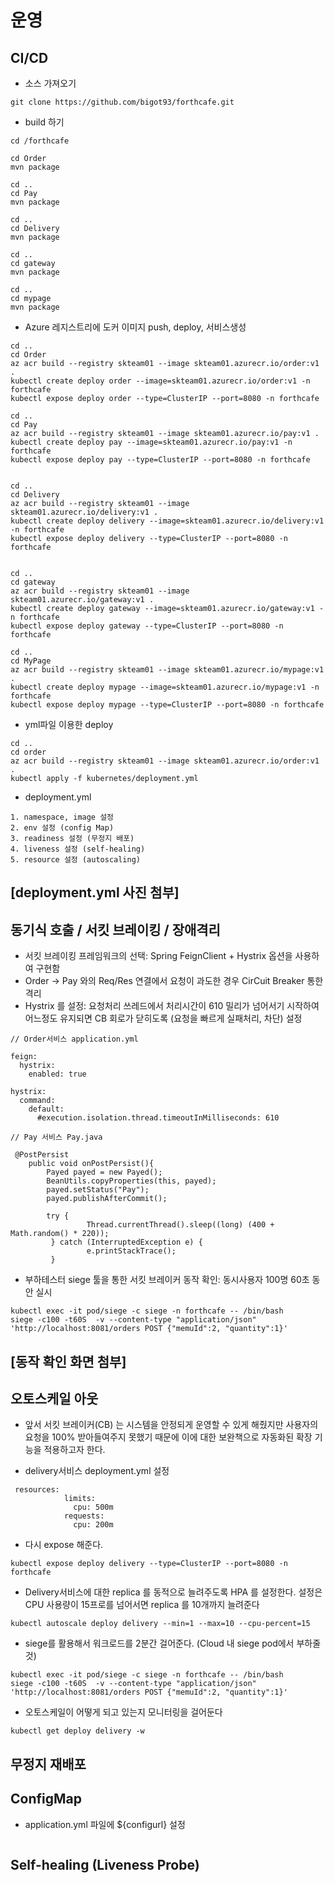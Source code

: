 # 운영

## CI/CD


* 소스 가져오기
```
git clone https://github.com/bigot93/forthcafe.git
```

* build 하기
```
cd /forthcafe

cd Order
mvn package 

cd ..
cd Pay
mvn package

cd ..
cd Delivery
mvn package

cd ..
cd gateway
mvn package

cd ..
cd mypage
mvn package

```

* Azure 레지스트리에 도커 이미지 push, deploy, 서비스생성
```
cd .. 
cd Order
az acr build --registry skteam01 --image skteam01.azurecr.io/order:v1 .
kubectl create deploy order --image=skteam01.azurecr.io/order:v1 -n forthcafe
kubectl expose deploy order --type=ClusterIP --port=8080 -n forthcafe

cd .. 
cd Pay
az acr build --registry skteam01 --image skteam01.azurecr.io/pay:v1 .
kubectl create deploy pay --image=skteam01.azurecr.io/pay:v1 -n forthcafe
kubectl expose deploy pay --type=ClusterIP --port=8080 -n forthcafe


cd .. 
cd Delivery
az acr build --registry skteam01 --image skteam01.azurecr.io/delivery:v1 .
kubectl create deploy delivery --image=skteam01.azurecr.io/delivery:v1 -n forthcafe
kubectl expose deploy delivery --type=ClusterIP --port=8080 -n forthcafe


cd .. 
cd gateway
az acr build --registry skteam01 --image skteam01.azurecr.io/gateway:v1 .
kubectl create deploy gateway --image=skteam01.azurecr.io/gateway:v1 -n forthcafe
kubectl expose deploy gateway --type=ClusterIP --port=8080 -n forthcafe

cd .. 
cd MyPage
az acr build --registry skteam01 --image skteam01.azurecr.io/mypage:v1 .
kubectl create deploy mypage --image=skteam01.azurecr.io/mypage:v1 -n forthcafe
kubectl expose deploy mypage --type=ClusterIP --port=8080 -n forthcafe

```

* yml파일 이용한 deploy
```
cd .. 
cd order
az acr build --registry skteam01 --image skteam01.azurecr.io/order:v1 .
kubectl apply -f kubernetes/deployment.yml 

```

* deployment.yml 
```
1. namespace, image 설정
2. env 설정 (config Map) 
3. readiness 설정 (무정지 배포)
4. liveness 설정 (self-healing)
5. resource 설정 (autoscaling)
```

## [deployment.yml  사진 첨부]


## 동기식 호출 / 서킷 브레이킹 / 장애격리
* 서킷 브레이킹 프레임워크의 선택: Spring FeignClient + Hystrix 옵션을 사용하여 구현함
* Order -> Pay 와의 Req/Res 연결에서 요청이 과도한 경우 CirCuit Breaker 통한 격리
* Hystrix 를 설정: 요청처리 쓰레드에서 처리시간이 610 밀리가 넘어서기 시작하여 어느정도 유지되면 CB 회로가 닫히도록 (요청을 빠르게 실패처리, 차단) 설정

```
// Order서비스 application.yml

feign:
  hystrix:
    enabled: true

hystrix:
  command:
    default:
      #execution.isolation.thread.timeoutInMilliseconds: 610
```


```
// Pay 서비스 Pay.java

 @PostPersist
    public void onPostPersist(){
        Payed payed = new Payed();
        BeanUtils.copyProperties(this, payed);
        payed.setStatus("Pay");
        payed.publishAfterCommit();

        try {
                 Thread.currentThread().sleep((long) (400 + Math.random() * 220));
         } catch (InterruptedException e) {
                 e.printStackTrace();
         }
```

* 부하테스터 siege 툴을 통한 서킷 브레이커 동작 확인: 동시사용자 100명 60초 동안 실시
```
kubectl exec -it pod/siege -c siege -n forthcafe -- /bin/bash
siege -c100 -t60S  -v --content-type "application/json" 'http://localhost:8081/orders POST {"memuId":2, "quantity":1}'
```


## [동작 확인 화면 첨부]





## 오토스케일 아웃
* 앞서 서킷 브레이커(CB) 는 시스템을 안정되게 운영할 수 있게 해줬지만 사용자의 요청을 100% 받아들여주지 못했기 때문에 이에 대한 보완책으로 자동화된 확장 기능을 적용하고자 한다.

* delivery서비스 deployment.yml 설정
```
 resources:
            limits:
              cpu: 500m
            requests:
              cpu: 200m
```
* 다시 expose 해준다.

```
kubectl expose deploy delivery --type=ClusterIP --port=8080 -n forthcafe
```

* Delivery서비스에 대한 replica 를 동적으로 늘려주도록 HPA 를 설정한다. 설정은 CPU 사용량이 15프로를 넘어서면 replica 를 10개까지 늘려준다

```
kubectl autoscale deploy delivery --min=1 --max=10 --cpu-percent=15
```

* siege를 활용해서 워크로드를 2분간 걸어준다. (Cloud 내 siege pod에서 부하줄 것)
```
kubectl exec -it pod/siege -c siege -n forthcafe -- /bin/bash
siege -c100 -t60S  -v --content-type "application/json" 'http://localhost:8081/orders POST {"memuId":2, "quantity":1}'

```

* 오토스케일이 어떻게 되고 있는지 모니터링을 걸어둔다
```
kubectl get deploy delivery -w
```



## 무정지 재배포





## ConfigMap
* application.yml 파일에 ${configurl} 설정
```

```


## Self-healing (Liveness Probe)


